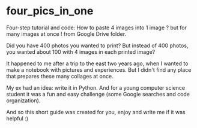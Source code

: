 # four_pics_in_one
Four-step tutorial and code: How to paste 4 images into 1 image ? but for many images at once ! from Google Drive folder.

Did you have 400 photos you wanted to print? 
But instead of 400 photos, you wanted about 100 with 4 images in each printed image?

It happened to me after a trip to the east two years ago, when I wanted to make a notebook with pictures and experiences.
But I didn't find any place that prepares these many collages at once.

My ex had an idea: write it in Python.
And for a young computer science student it was a fun and easy challenge (some Google searches and code organization).

And so this short guide was created for you, enjoy and write me if it was helpful :)
